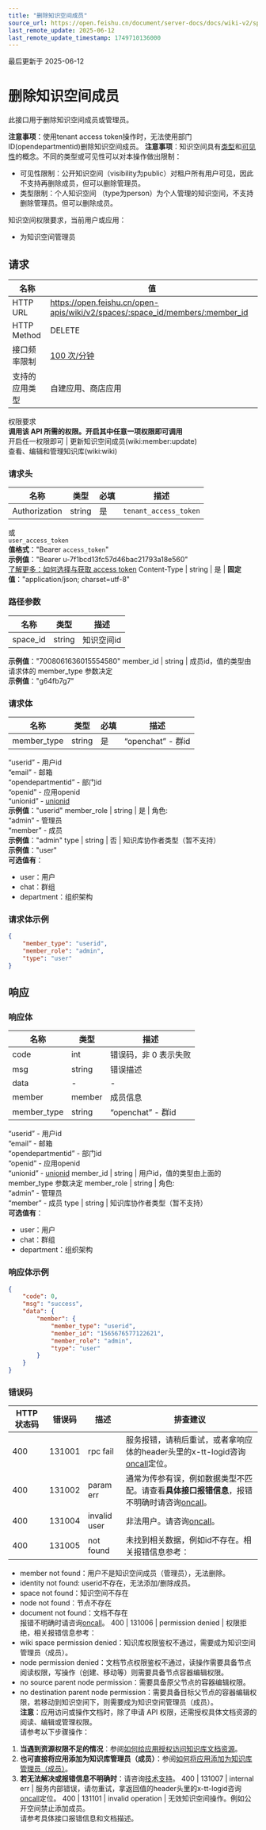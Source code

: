 ```yaml
---
title: "删除知识空间成员"
source_url: https://open.feishu.cn/document/server-docs/docs/wiki-v2/space-member/delete
last_remote_update: 2025-06-12
last_remote_update_timestamp: 1749710136000
---
```

最后更新于 2025-06-12

# 删除知识空间成员

此接口用于删除知识空间成员或管理员。

**注意事项**：使用tenant access token操作时，无法使用部门ID(opendepartmentid)删除知识空间成员。
**注意事项**：知识空间具有[类型](https://open.feishu.cn/document/ukTMukTMukTM/uUDN04SN0QjL1QDN/wiki-overview)和[可见性](https://open.feishu.cn/document/ukTMukTMukTM/uUDN04SN0QjL1QDN/wiki-overview)的概念。不同的类型或可见性可以对本操作做出限制：
- 可见性限制：公开知识空间（visibility为public）对租户所有用户可见，因此不支持再删除成员，但可以删除管理员。
- 类型限制：个人知识空间 （type为person）为个人管理的知识空间，不支持删除管理员。但可以删除成员。

知识空间权限要求，当前用户或应用：
- 为知识空间管理员

## 请求
名称 | 值
---|---
HTTP URL | https://open.feishu.cn/open-apis/wiki/v2/spaces/:space_id/members/:member_id
HTTP Method | DELETE
接口频率限制 | [100 次/分钟](https://open.feishu.cn/document/ukTMukTMukTM/uUzN04SN3QjL1cDN)
支持的应用类型 | 自建应用、商店应用
权限要求  
            **调用该 API 所需的权限。开启其中任意一项权限即可调用**  
            开启任一权限即可 | 更新知识空间成员(wiki:member:update)  
            查看、编辑和管理知识库(wiki:wiki)

### 请求头

名称 | 类型 | 必填 | 描述
--- | --- | --- | ---
Authorization | string | 是 | `tenant_access_token`  
或  
`user_access_token`  
**值格式**："Bearer `access_token`"  
**示例值**："Bearer u-7f1bcd13fc57d46bac21793a18e560"  
[了解更多：如何选择与获取 access token](https://open.feishu.cn/document/uAjLw4CM/ugTN1YjL4UTN24CO1UjN/trouble-shooting/how-to-choose-which-type-of-token-to-use)
Content-Type | string | 是 | **固定值**："application/json; charset=utf-8"

### 路径参数

名称 | 类型 | 描述
--- | --- | ---
space_id | string | 知识空间id  
**示例值**："7008061636015554580"
member_id | string | 成员id，值的类型由请求体的 member_type 参数决定  
**示例值**："g64fb7g7"

### 请求体

名称 | 类型 | 必填 | 描述
--- | --- | --- | ---
member_type | string | 是 | “openchat” - 群id   
“userid” - 用户id  
“email” - 邮箱  
“opendepartmentid” - 部门id  
“openid” - 应用openid  
“unionid” - [unionid](/:ssltoken/home/user-identity-introduction/union-id  
)  
**示例值**："userid"
member_role | string | 是 | 角色:  
“admin” - 管理员  
“member” - 成员  
**示例值**："admin"
type | string | 否 | 知识库协作者类型（暂不支持）  
**示例值**："user"  
**可选值有**：  
- user：用户  
- chat：群组  
- department：组织架构

### 请求体示例
```json
{
    "member_type": "userid",
    "member_role": "admin",
    "type": "user"
}
```

## 响应

### 响应体

名称 | 类型 | 描述
--- | --- | ---
code | int | 错误码，非 0 表示失败
msg | string | 错误描述
data | \- | \-
member | member | 成员信息
member_type | string | “openchat” - 群id   
“userid” - 用户id  
“email” - 邮箱  
“opendepartmentid” - 部门id  
“openid” - 应用openid  
“unionid” - [unionid](/:ssltoken/home/user-identity-introduction/union-id  
)
member_id | string | 用户id，值的类型由上面的 member_type 参数决定
member_role | string | 角色:  
“admin” - 管理员  
“member” - 成员
type | string | 知识库协作者类型（暂不支持）  
**可选值有**：  
- user：用户  
- chat：群组  
- department：组织架构

### 响应体示例
```json
{
    "code": 0,
    "msg": "success",
    "data": {
        "member": {
            "member_type": "userid",
            "member_id": "1565676577122621",
            "member_role": "admin",
            "type": "user"
        }
    }
}
```

### 错误码

HTTP状态码 | 错误码 | 描述 | 排查建议
--- | --- | --- | ---
400 | 131001 | rpc fail | 服务报错，请稍后重试，或者拿响应体的header头里的x-tt-logid咨询[oncall](https://applink.feishu.cn/client/helpdesk/open?id=6626260912531570952)定位。
400 | 131002 | param err | 通常为传参有误，例如数据类型不匹配。请查看**具体接口报错信息**，报错不明确时请咨询[oncall](https://applink.feishu.cn/client/helpdesk/open?id=6626260912531570952)。
400 | 131004 | invalid user | 非法用户。请咨询[oncall](https://applink.feishu.cn/client/helpdesk/open?id=6626260912531570952)。
400 | 131005 | not found | 未找到相关数据，例如id不存在。相关报错信息参考：  
- member not found：用户不是知识空间成员（管理员），无法删除。  
- identity not found: userid不存在，无法添加/删除成员。  
- space not found：知识空间不存在  
- node not found：节点不存在  
- document not found：文档不存在  
报错不明确时请咨询[oncall](https://applink.feishu.cn/client/helpdesk/open?id=6626260912531570952)。
400 | 131006 | permission denied | 权限拒绝，相关报错信息参考：  
- wiki space permission denied：知识库权限鉴权不通过，需要成为知识空间管理员（成员）。  
- node permission denied：文档节点权限鉴权不通过，读操作需要具备节点阅读权限，写操作（创建、移动等）则需要具备节点容器编辑权限。  
- no source parent node permission：需要具备原父节点的容器编辑权限。  
- no destination parent node permission：需要具备目标父节点的容器编辑权限，若移动到知识空间下，则需要成为知识空间管理员（成员）。  
**注意**：应用访问或操作文档时，除了申请 API 权限，还需授权具体文档资源的阅读、编辑或管理权限。  
请参考以下步骤操作：   
1. **当遇到资源权限不足的情况**：参阅[如何给应用授权访问知识库文档资源](https://open.feishu.cn/document/ukTMukTMukTM/uUDN04SN0QjL1QDN/wiki-v2/wiki-qa#a40ad4ca)。  
2. **也可直接将应用添加为知识库管理员（成员）**：参阅[如何将应用添加为知识库管理员（成员）](https://open.feishu.cn/document/ukTMukTMukTM/uUDN04SN0QjL1QDN/wiki-v2/wiki-qa#b5da330b)。  
3. **若无法解决或报错信息不明确时**：请咨询[技术支持](https://applink.feishu.cn/client/helpdesk/open?id=6626260912531570952)。
400 | 131007 | internal err | 服务内部错误，请勿重试，拿返回值的header头里的x-tt-logid咨询[oncall](https://applink.feishu.cn/client/helpdesk/open?id=6626260912531570952)定位。
400 | 131101 | invalid operation | 无效知识空间操作。例如公开空间禁止添加成员。  
请参考具体接口报错信息和文档描述。

